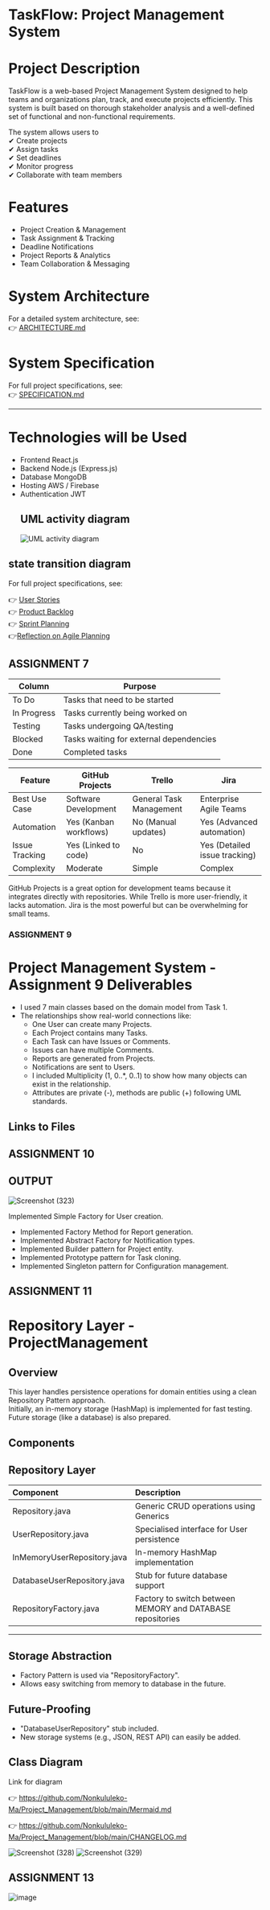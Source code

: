 # TaskFlow: Project Management System  

# Project Description   

TaskFlow is a web-based Project Management System designed to help teams and organizations plan, track, and execute projects efficiently.  This system is built based on thorough stakeholder analysis and a well-defined set of functional and non-functional requirements.

The system allows users to  
✔ Create projects  
✔ Assign tasks  
✔ Set deadlines  
✔ Monitor progress  
✔ Collaborate with team members  



#  Features  
- Project Creation & Management  
- Task Assignment & Tracking 
- Deadline Notifications  
- Project Reports & Analytics  
- Team Collaboration & Messaging  



# System Architecture  
For a detailed system architecture, see:  
👉 [ARCHITECTURE.md](https://github.com/Nonkululeko-Ma/Project_Management/blob/main/ARCHITECTURE.md)



#  System Specification  
For full project specifications, see:  
👉 [SPECIFICATION.md](https://github.com/Nonkululeko-Ma/Project_Management/blob/main/SPECIFICATION.md)  

---

# Technologies  will be Used  
- Frontend React.js  
- Backend Node.js (Express.js)  
- Database MongoDB  
- Hosting AWS / Firebase  
- Authentication JWT  
  ## UML activity diagram ##
  ![UML activity diagram](https://github.com/user-attachments/assets/6e56f1c3-b535-43de-aa39-e14b81f50f8e)

 ## state transition diagram ##
 For full project specifications, see:  



👉 [User Stories](https://github.com/YourUsername/YourRepoName/blob/main/USER_STORIES.md)  
👉 [Product Backlog](https://github.com/YourUsername/YourRepoName/blob/main/PRODUCT_BACKLOG.md)  
 👉 [Sprint Planning](https://github.com/YourUsername/YourRepoName/blob/main/SPRINT_PLANNING.md)  
👉[Reflection on Agile Planning](https://github.com/YourUsername/YourRepoName/blob/main/REFLECTION.md)  

## ASSIGNMENT 7 ## 
| Column        | Purpose                                       |
|--------------|---------------------------------------------|
| To Do       | Tasks that need to be started              |
| In Progress | Tasks currently being worked on            |
| Testing     | Tasks undergoing QA/testing                |
| Blocked     | Tasks waiting for external dependencies    |
| Done        | Completed tasks                            |



| Feature            | GitHub Projects     | Trello             | Jira              |
|------------------|------------------|----------------|----------------|
| Best Use Case  | Software Development | General Task Management | Enterprise Agile Teams |
| Automation      | Yes (Kanban workflows) | No (Manual updates) | Yes (Advanced automation) |
| Issue Tracking | Yes (Linked to code) | No | Yes (Detailed issue tracking) |
| Complexity     | Moderate | Simple | Complex |


GitHub Projects is a great option for development teams because it integrates directly with repositories. While Trello is more user-friendly, it lacks automation. Jira is the most powerful but can be overwhelming for small teams.



### ASSIGNMENT 9 ## 

# Project Management System - Assignment 9 Deliverables
- I used 7 main classes based on the domain model from Task 1.
- The relationships show real-world connections like:
  - One User can create many Projects.
  - Each Project contains many Tasks.
  - Each Task can have Issues or Comments.
  - Issues can have multiple Comments.
  - Reports are generated from Projects.
  - Notifications are sent to Users.
  - I included Multiplicity (1, 0..*, 0..1) to show how many objects can exist in the relationship.
  - Attributes are private (-), methods are public (+) following UML standards.

## Links to Files

## ASSIGNMENT 10 ## 
## OUTPUT ##
![Screenshot (323)](https://github.com/user-attachments/assets/ea58f627-17ad-4955-9176-2f80dda880ab)

 Implemented Simple Factory for User creation.
- Implemented Factory Method for Report generation.
- Implemented Abstract Factory for Notification types.
- Implemented Builder pattern for Project entity.
- Implemented Prototype pattern for Task cloning.
- Implemented Singleton pattern for Configuration management.


## ASSIGNMENT 11 ## 

#  Repository Layer - ProjectManagement

## Overview
This layer handles persistence operations for domain entities using a clean Repository Pattern approach.  
Initially, an in-memory storage (HashMap) is implemented for fast testing. Future storage (like a database) is also prepared.

## Components

##  Repository Layer 

| Component | Description |
|:---|:---|
| Repository.java | Generic CRUD operations using Generics |
| UserRepository.java | Specialised interface for User persistence |
| InMemoryUserRepository.java | In-memory HashMap implementation |
| DatabaseUserRepository.java | Stub for future database support |
| RepositoryFactory.java | Factory to switch between MEMORY and DATABASE repositories |
---
## Storage Abstraction
- Factory Pattern is used via "RepositoryFactory".
- Allows easy switching from memory to database in the future.

## Future-Proofing
- "DatabaseUserRepository" stub included.
- New storage systems (e.g., JSON, REST API) can easily be added.

## Class Diagram
Link for diagram 

👉  https://github.com/Nonkululeko-Ma/Project_Management/blob/main/Mermaid.md


👉 https://github.com/Nonkululeko-Ma/Project_Management/blob/main/CHANGELOG.md

![Screenshot (328)](https://github.com/user-attachments/assets/99d045a7-cafc-4ba1-bccb-25a348fda628)
![Screenshot (329)](https://github.com/user-attachments/assets/f2f1d8ce-884a-4f57-ad0a-f0ee77113c63)



## ASSIGNMENT 13 ## 
![image](https://github.com/user-attachments/assets/2832ac08-766f-4e3e-a47d-57eea1fefdb6)
